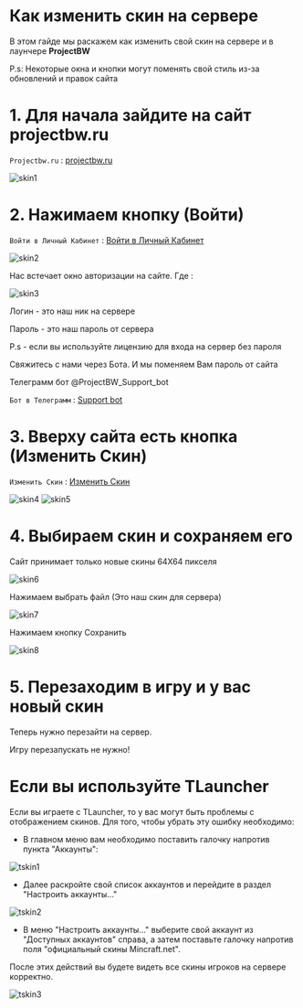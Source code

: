 # Как изменить скин на сервере

В этом гайде мы раскажем как изменить свой скин на сервере и в лаунчере **ProjectBW**

P.s: Некоторые окна и кнопки могут поменять свой стиль из-за обновлений и правок сайта


# 1. Для начала зайдите на сайт **projectbw.ru**

`Projectbw.ru` : [projectbw.ru](https://projectbw.ru)

![skin1](https://wiki.projectbw.ru/images/skin/skin1.jpg)


# 2. Нажимаем кнопку (Войти)

`Войти в Личный Кабинет` : [Войти в Личный Кабинет](https://projectbw.ru/user/login)

![skin2](https://wiki.projectbw.ru/images/skin/skin2.jpg)

Нас встечает окно авторизации на сайте. Где :

![skin3](https://wiki.projectbw.ru/images/skin/skin3.jpg)

Логин - это наш ник на сервере

Пароль - это наш пароль от сервера


P.s - если вы используйте лицензию для входа на сервер без пароля 

Свяжитесь с нами через Бота. И мы поменяем Вам пароль от сайта

Телеграмм бот @ProjectBW_Support_bot 

`Бот в Телеграмм` : [Support bot](t.me/ProjectBW_Support_bot)


# 3. Вверху сайта есть кнопка (Изменить Скин)

`Изменить Скин` : [Изменить Скин](https://projectbw.ru/skin-api)

![skin4](https://wiki.projectbw.ru/images/skin/skin4.jpg)
![skin5](https://wiki.projectbw.ru/images/skin/skin5.jpg)

# 4. Выбираем скин и сохраняем его

Сайт принимает только новые скины 64Х64 пикселя

![skin6](https://wiki.projectbw.ru/images/skin/skin6.jpg)

Нажимаем выбрать файл (Это наш скин для сервера)

![skin7](https://wiki.projectbw.ru/images/skin/skin7.jpg)

Нажимаем кнопку Сохранить

![skin8](https://wiki.projectbw.ru/images/skin/skin8.jpg)

# 5. Перезаходим в игру и у вас новый скин

Теперь нужно перезайти на сервер.

Игру перезапускать не нужно!


# Если вы используйте TLauncher

Если вы играете с TLauncher, то у вас могут быть проблемы с отображением скинов. Для того, чтобы убрать эту ошибку необходимо:
- В главном меню вам необходимо поставить галочку напротив пункта "Аккаунты":

![tskin1](https://wiki.projectbw.ru/images/skin/tskin1.jpg)


- Далее раскройте свой список аккаунтов и перейдите в раздел "Настроить аккаунты..."

![tskin2](https://wiki.projectbw.ru/images/skin/tskin2.jpg)



- В меню "Настроить аккаунты..." выберите свой аккаунт из "Доступных аккаунтов" справа, а затем поставьте галочку напротив поля "официальный скины Mincraft.net".

После этих действий вы будете видеть все скины игроков на сервере корректно.

![tskin3](https://wiki.projectbw.ru/images/skin/tskin3.jpg)


<!---

![skin9](https://wiki.projectbw.ru/images/skin/skin9.jpg)

Если вы используйте TLauncher не забудте отключить скины TLaunchera

![skin10](https://wiki.projectbw.ru/images/skin/skin10.jpg)

Заходим в TLauncher ставим галочку на "АККАУНТЫ"

![skin11](https://wiki.projectbw.ru/images/skin/skin11.jpg)

Нажимаем "Настроить аккаунты..."

![skin12](https://wiki.projectbw.ru/images/skin/skin12.jpg)

Отключаем Скины TLaunchera

![skin13](https://wiki.projectbw.ru/images/skin/skin13.jpg)

--->